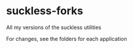 # suckless-forks
All my versions of the suckless utilities

For changes, see the folders for each application
